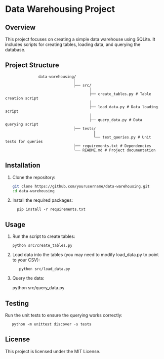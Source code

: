 # Data Warehousing Project

## Overview
This project focuses on creating a simple data warehouse using SQLite. It includes scripts for creating tables, loading data, and querying the database.

## Project Structure


                   data-warehousing/ 
                                   │
                                   ├── src/ 
                                          │ 
                                          ├── create_tables.py # Table creation script 
                                          │ 
                                          ├── load_data.py # Data loading script 
                                          │ 
                                          ├── query_data.py # Data querying script 
                                   ├── tests/ 
                                            │ 
                                            └── test_queries.py # Unit tests for queries 
                                   ├── requirements.txt # Dependencies 
                                   └── README.md # Project documentation



## Installation
1. Clone the repository:
   ```bash
   git clone https://github.com/yourusername/data-warehousing.git
   cd data-warehousing


2. Install the required packages:

         pip install -r requirements.txt


## Usage

1. Run the script to create tables:

       python src/create_tables.py

2. Load data into the tables (you may need to modify load_data.py to point to your CSV):

          python src/load_data.py

3. Query the data:

      python src/query_data.py


## Testing

  Run the unit tests to ensure the querying works correctly:


       python -m unittest discover -s tests

## License

This project is licensed under the MIT License.
